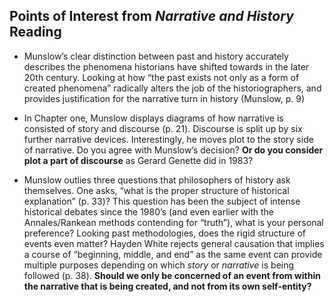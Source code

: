 ## Points of Interest from *Narrative and History* Reading

- Munslow’s clear distinction between past and history accurately describes the phenomena historians have shifted towards in the later 20th century. Looking at how “the past exists not only as a form of created phenomena” radically alters the job of the historiographers, and provides justification for the narrative turn in history (Munslow, p. 9)

- In Chapter one, Munslow displays diagrams of how narrative is consisted of story and discourse (p. 21). Discourse is split up by six further narrative devices. Interestingly, he moves plot to the story side of narrative. Do you agree with Munslow’s decision? **Or do you consider plot a part of discourse** as Gerard Genette did in 1983?

- Munslow outlies three questions that philosophers of history ask themselves. One asks, “what is the proper structure of historical explanation” (p. 33)? This question has been the subject of intense historical debates since the 1980’s (and even earlier with the Annales/Rankean methods contending for “truth”), what is your personal preference? Looking past methodologies, does the rigid structure of events even matter? Hayden White rejects general causation that implies a course of “beginning, middle, and end” as the same event can provide multiple purposes depending on which *story* or *narrative* is being followed (p. 38).  **Should we only be concerned of an event from within the narrative that is being created, and not from its own self-entity?**
